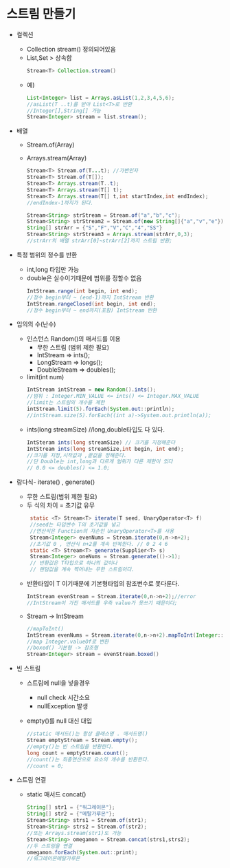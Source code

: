 # 스트림 만들기

+ 컬렉션 
    + Collection stream() 정의되어있음
    + List,Set > 상속함
        ```java
        Stream<T> Collection.stream()
        ```
    + 예)
        ```java
        List<Integer> list = Arrays.asList(1,2,3,4,5,6);
        //asList(T ..t)를 받아 List<T>로 반환
        //Integer[],String[] 가능
        Stream<Integer> stream = list.stream();
        ```

+ 배열
    + Stream.of(Array)
    + Arrays.stream(Array)
        ```java
        Stream<T> Stream.of(T...t); //가변인자
        Stream<T> Stream.of(T[]);
        Stream<T> Arrays.stream(T..t);
        Stream<T> Arrays.stream(T[] t);
        Stream<T> Arrays.stream(T[] t,int startIndex,int endIndex);
        //endIndex-1까지가 된다.
        ```

        ```java
        Stream<String> strStream = Stream.of("a","b","c");
        Stream<String> strStream2 = Stream.of(new String[]{"a","v","e"});
        String[] strArr = {"S","F","V","C","4","SS"}
        Stream<String> strStream3 = Arrays.stream(strArr,0,3);
        //strArr의 배열 strArr[0]~strArr[2]까지 스트림 반환;
        ```

+ 특정 범위의 정수를 반환
    + int,long 타입만 가능
    + double은 실수이기때문에 범위를 정할수 없음
        ```java
        IntStream.range(int begin, int end);
        //정수 begin부터 ~ (end-1)까지 IntStream 반환
        IntStream.rangeClosed(int begin, int end);
        //정수 begin부터 ~ end까지(포함) IntStream 반환
        ```

+ 임의의 수(난수)
    + 인스턴스 Random()의 매서드를 이용
        + 무한 스트림 (범위 제한 필요)
        + IntStream => ints();
        + LongStream => longs();
        + DoubleStream => doubles();
    + limit(int num)
        ```java
        IntStream intStream = new Random().ints();
        //범위 : Integer.MIN_VALUE <= ints() <= Integer.MAX_VALUE
        //limit는 스트림의 개수를 제한
        intStream.limit(5).forEach(System.out::println);
        //intStream.size(5).forEach((int a)->System.out.println(a));
        ```
    + ints(long streamSize) //long,double타입도 다 있다.
        ```java
        IntSteram ints(long streamSize) // 크기를 지정해준다
        IntStream ints(long streamSize,int begin, int end);
        //크기를 지정,시작값과 ,끝값을 정해준다.
        //단 Double는 int,long과 다르게 범위가 다른 제한이 있다
        // 0.0 <= doubles() <= 1.0;
        ```

+ 람다식- iterate() , generate()
    + 무한 스트림(범위 제한 필요)
    + 두 식의 차이 = 초기값 유무
       ```java
        static <T> Stream<T> iterate(T seed, UnaryOperator<T> f)
        //seed는 타입변수 T의 초기값을 넣고
        //연산식은 Function의 자손인 UnaryOperator<T>를 사용
        Stream<Integer> evenNums = Stream.iterate(0,n->n+2);
        //초기값 0 , 연산식 n+2를 계속 반복한다. // 0 2 4 6
        static <T> Stream<T> generate(Supplier<T> s)
        Stream<Integer> oneNums = Stream.generate(()->1);
        // 반환값은 T타입으로 하나의 값이나
        // 랜덤값을 계속 찍어내는 무한 스트림이다.
         ```
    + 반환타입이 T 이기때문에 기본형타입의 참조변수로 못다룬다.
        ```java
        IntStream evenStream = Stream.iterate(0,n->n+2);//error
        //IntStream이 가진 매서드를 우측 value가 못쓰기 때문이다;
        ```
    + Stream<Integer> -> IntStream
        ```java
        //mapToInt()
        IntStream evenNums = Stream.iterate(0,n->n+2).mapToInt(Integer::valueOf);
        //map Integer.valueOf로 변환
        //boxed() 기본형 -> 참조형
        Stream<Integer> stream = evenStream.boxed()
    
+ 빈 스트림
    + 스트림에 null을 넣을경우
        + null check 시간소요
        + nullException 발생

    + empty()를 null 대신 대입
        ```java
        //static 매서드()는 항상 클래스명 . 매서드명()
        Stream emptyStream = Stream.empty();
        //empty()는 빈 스트림을 반환한다.
        long count = emptyStream.count();
        //count()는 최종연산으로 요소의 개수를 반환한다.
        //count = 0;
        ```
    
+ 스트림 연결
    + static 매서드 concat()
        ```java
        String[] str1 = {"워그레이몬"};
        String[] str2 = {"메탈가루몬"};
        Stream<String> strs1 = Stream.of(str1);
        Stream<String> strs2 = Stream.of(str2);
        //또는 Arrays.stream(str1)도 가능
        Stream<String> omegamon = Stream.concat(strs1,strs2);
        //두 스트링을 연결
        omegamon.forEach(System.out::print);
        //워그레이몬메탈가루몬
        ```




